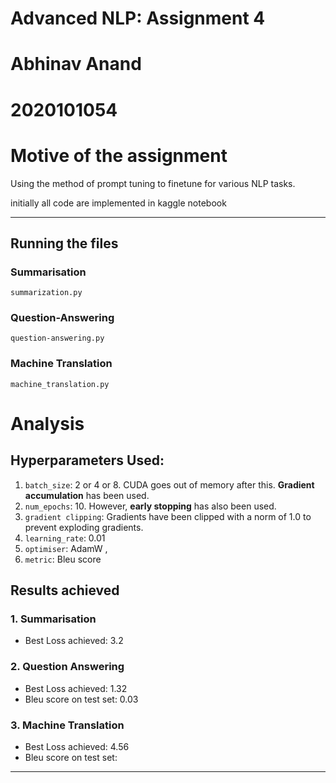 # Advanced NLP: Assignment 4

# Abhinav Anand

# 2020101054

# Motive of the assignment
Using the method of prompt tuning to finetune for various NLP tasks.


initially all code are implemented in kaggle notebook 


---

## Running the files

### Summarisation
    summarization.py



### Question-Answering
    question-answering.py


### Machine Translation
    machine_translation.py




# Analysis

## Hyperparameters Used:
1. `batch_size`: 2 or 4 or 8. CUDA goes out of memory after this. **Gradient accumulation** has been used.
2. `num_epochs`: 10. However, **early stopping** has also been used.
3. `gradient clipping`: Gradients have been clipped with a norm of 1.0 to prevent exploding gradients.
4. `learning_rate`: 0.01
5. `optimiser`: AdamW , 
6. `metric`: Bleu score

## Results achieved

### 1. Summarisation

- Best Loss achieved: 3.2

### 2. Question Answering

- Best Loss achieved: 1.32
- Bleu score on test set: 0.03

### 3. Machine Translation

- Best Loss achieved: 4.56  
- Bleu score on test set: 

---